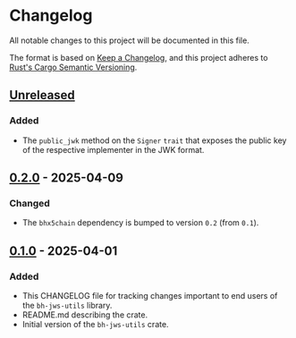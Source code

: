 # Changelog

All notable changes to this project will be documented in this file.

The format is based on [Keep a Changelog](https://keepachangelog.com/en/1.1.0/),
and this project adheres to [Rust's Cargo Semantic
Versioning](https://doc.rust-lang.org/cargo/reference/semver.html).

## [Unreleased]

### Added

- The `public_jwk` method on the `Signer` `trait` that exposes the public key of
  the respective implementer in the JWK format.

## [0.2.0] - 2025-04-09

### Changed

- The `bhx5chain` dependency is bumped to version `0.2` (from `0.1`).

## [0.1.0] - 2025-04-01

### Added

- This CHANGELOG file for tracking changes important to end users of the
  `bh-jws-utils` library.
- README.md describing the crate.
- Initial version of the `bh-jws-utils` crate.


[Unreleased]: <https://github.com/blockhousetech/eudi-rust-core/compare/bh-jws-utils/v0.2.0...HEAD>
[0.2.0]: <https://github.com/blockhousetech/eudi-rust-core/releases/tag/bh-jws-utils/v0.2.0>
[0.1.0]: <https://github.com/blockhousetech/eudi-rust-core/releases/tag/bh-jws-utils/v0.1.0>
